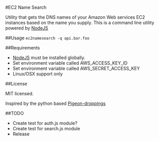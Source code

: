 #EC2 Name Search

Utility that gets the DNS names of your Amazon Web services EC2 instances based on the name you supply.
This is a command line utility powered by [NodeJS](http://nodejs.org "Node JS")

##Usage
`ec2namesearch -q api.bar.foo`

##Requirements

*   [NodeJS](http://nodejs.org "Node JS") must be installed globally.
*   Set environment variable called AWS_ACCESS_KEY_ID
*   Set environment variable called AWS_SECRET_ACCESS_KEY
*   Linux/OSX support only

##License

MIT licensed.

Inspired by the python based [Pigeon-droppings](https://github.com/jujhars13/pigeon-droppings "Pigeon Droppings")

##TODO
*   Create test for auth.js module?
*   Create test for search.js module
*   Release